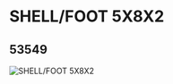 # SHELL/FOOT 5X8X2
## 53549
![SHELL/FOOT 5X8X2](https://lc-www-live-s.legocdn.com/media/bricks/5/2/4292516.jpg)